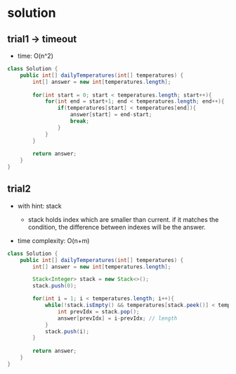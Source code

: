 # solution

## trial1 -> timeout
- time: O(n^2)
```java
class Solution {
    public int[] dailyTemperatures(int[] temperatures) {
        int[] answer = new int[temperatures.length];
        
        for(int start = 0; start < temperatures.length; start++){
            for(int end = start+1; end < temperatures.length; end++){
                if(temperatures[start] < temperatures[end]){
                    answer[start] = end-start;
                    break;
                }
            }
        }
        
        return answer;
    }
}
```

## trial2
- with hint: stack
    - stack holds index which are smaller than current. if it matches the condition, the difference between indexes will be the answer.

- time complexity: O(n+m)
```java
class Solution {
    public int[] dailyTemperatures(int[] temperatures) {
        int[] answer = new int[temperatures.length];

        Stack<Integer> stack = new Stack<>();
        stack.push(0);

        for(int i = 1; i < temperatures.length; i++){
            while(!stack.isEmpty() && temperatures[stack.peek()] < temperatures[i]){
                int prevIdx = stack.pop();
                answer[prevIdx] = i-prevIdx; // length
            }
            stack.push(i);
        }
        
        return answer;
    }
}
```
